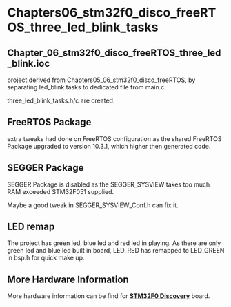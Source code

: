 # Chapters06_stm32f0_disco_freeRTOS_three_led_blink_tasks



## Chapter\_06\_stm32f0\_disco\_freeRTOS\_three\_led\_blink.ioc

project derived from Chapters05_06_stm32f0_disco_freeRTOS, by separating led_blink tasks to dedicated file from main.c

three\_led\_blink\_tasks.h/c are created.

## FreeRTOS Package 

extra tweaks had done on FreeRTOS configuration as the shared FreeRTOS Package upgraded to version 10.3.1, which higher then generated code. 



## SEGGER Package

SEGGER Package is disabled as the SEGGER_SYSVIEW takes too much RAM exceeded STM32F051 supplied. 

Maybe a good tweak in SEGGER_SYSVIEW_Conf.h can fix it.



## LED remap

The project has green led, blue led and red led in playing. As there are only green led and blue led built in board, LED_RED has remapped to LED_GREEN in bsp.h for quick make up. 



## More Hardware Information

More hardware information can be find for [**STM32F0 Discovery**](https://www.st.com/en/evaluation-tools/stm32f0discovery.html) board.
